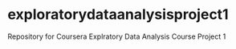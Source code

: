 # exploratorydataanalysisproject1
Repository for Coursera Explratory Data Analysis Course Project 1
